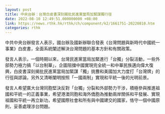 ```yaml
---
layout: post
title: 中央台辦：台灣白皮書深刻揭批民進黨當局加緊謀獨行徑
date: 2022-08-10 12:49:51.000000000 +08:00
link: https://news.rthk.hk/rthk/ch/component/k2/1661751-20220810.htm
categories: rthk
---
```


中共中央台辦發言人表示，國台辦及國新辦聯合發表《台灣問題與新時代中國統一事業》白皮書，全面系統闡述解決台灣問題的基本方針和有關政策。

發言人表示，一個時期以來，台灣民進黨當局加緊進行「台獨」分裂活動，一些外部勢力極力搞「以台制華」，企圖阻擋中國實現完全統一和中華民族邁向偉大復興，白皮書深刻揭批民進黨當局加緊謀「獨」挑釁和美國加大力度打「台灣牌」的行徑與謬論，另外又清晰闡明按照「一國兩制」實現和平統一後的光明前景。

發言人希望廣大台灣同胞堅決反對「台獨」分裂和外部勢力干涉，積極參與推進祖國和平統一的正義事業，希望港澳同胞和海外僑胞為推動兩岸關係和平發展、實現祖國和平統一再立新功，希望國際社會和所有與中國建交的國家，恪守一個中國原則，妥善處理涉台問題。
